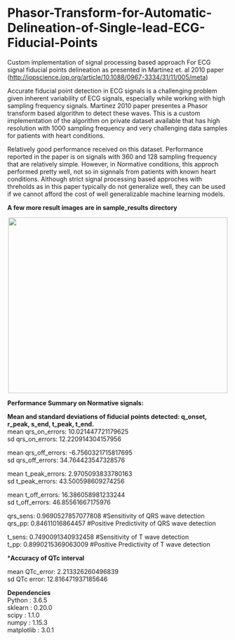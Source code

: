 # Phasor-Transform-for-Automatic-Delineation-of-Single-lead-ECG-Fiducial-Points

Custom implementation of signal processing based approach For ECG signal fiducial points delineation as presented in Martinez et. al 2010 paper (http://iopscience.iop.org/article/10.1088/0967-3334/31/11/005/meta)

Accurate fiducial point detection in ECG signals is a challenging problem given inherent variability of ECG signals, especially while working with high sampling frequency signals. Martinez 2010 paper presentes a Phasor transform based algorithm to detect these waves. This is a custom implementation of the algorithm on private dataset available that has high resolution with 1000 sampling frequency and very challenging data samples for patients with heart conditions.

Relatively good performance received on this dataset. Performance reported in the paper is on signals with 360 and 128 sampling frequency that are relatively simple. However, in Normative conditions, this approch performed pretty well, not so in signnals from patients with known heart conditions. Although strict signal processing based approches with threholds as in this paper typically do not generalize well, they can be used if we cannot afford the cost of well generalizable machine learning models.

**A few more result images are in sample_results directory**  
<p align="center">
<img src="https://github.com/jaideepmurkute/Phasor-Transform-for-Automatic-Delineation-of-Single-lead-ECG-Fiducial-Points/blob/master/sample_results/result_1.png" width="500" height="400" align="center">
</p>

**Performance Summary on Normative signals:**

**Mean and standard deviations of fiducial points detected: q_onset, r_peak, s_end, t_peak, t_end.**  
mean qrs_on_errors:  10.021447721179625  
sd qrs_on_errors:  12.220914304157956  


mean qrs_off_errors:  -6.7560321715817695  
sd qrs_off_errors:  34.764423547328576  


mean t_peak_errors:  2.9705093833780163  
sd t_peak_errors:  43.500598609274256  


mean t_off_errors:  16.386058981233244  
sd t_off_errors:  46.85561667175976  


qrs_sens:  0.9690527857077808 #Sensitivity of QRS wave detection  
qrs_pp:  0.84611016864457 #Positive Predictivity of QRS wave detection  


t_sens:  0.7490091340932458 #Sensitivity of T wave detection  
t_pp:  0.8990215369063009 #Positive Predictivity of T wave detection  


***Accuracy of QTc interval**  

mean QTc_error:  2.213326260496839  
sd QTc error:  12.816471937185646  

**Dependencies**  
Python : 3.6.5  
sklearn : 0.20.0  
scipy : 1.1.0  
numpy : 1.15.3  
matplotlib : 3.0.1  
